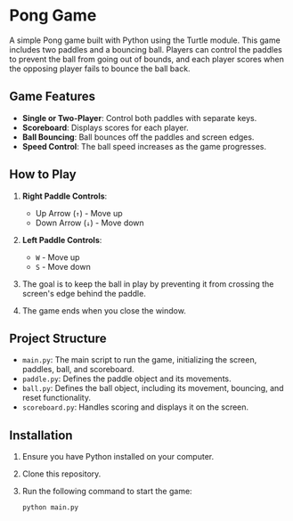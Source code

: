 # Pong Game

A simple Pong game built with Python using the Turtle module. This game includes two paddles and a bouncing ball. Players can control the paddles to prevent the ball from going out of bounds, and each player scores when the opposing player fails to bounce the ball back.

## Game Features

- **Single or Two-Player**: Control both paddles with separate keys.
- **Scoreboard**: Displays scores for each player.
- **Ball Bouncing**: Ball bounces off the paddles and screen edges.
- **Speed Control**: The ball speed increases as the game progresses.

## How to Play

1. **Right Paddle Controls**:
   - Up Arrow (`↑`) - Move up
   - Down Arrow (`↓`) - Move down

2. **Left Paddle Controls**:
   - `W` - Move up
   - `S` - Move down

3. The goal is to keep the ball in play by preventing it from crossing the screen's edge behind the paddle.

4. The game ends when you close the window.

## Project Structure

- `main.py`: The main script to run the game, initializing the screen, paddles, ball, and scoreboard.
- `paddle.py`: Defines the paddle object and its movements.
- `ball.py`: Defines the ball object, including its movement, bouncing, and reset functionality.
- `scoreboard.py`: Handles scoring and displays it on the screen.

## Installation

1. Ensure you have Python installed on your computer.
2. Clone this repository.
3. Run the following command to start the game:

   ```bash
   python main.py
